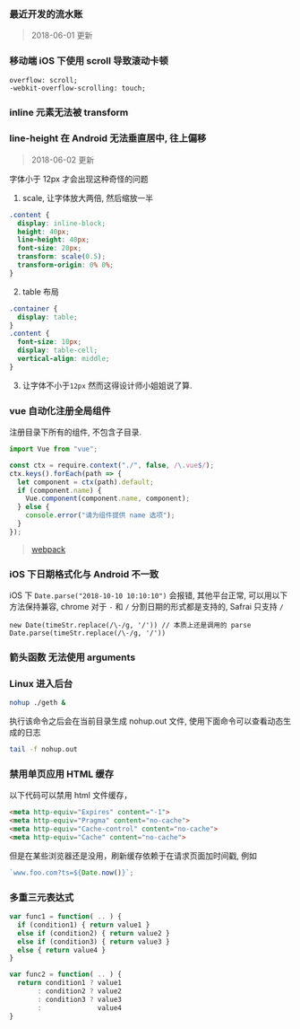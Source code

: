 ### 最近开发的流水账

> 2018-06-01 更新

### 移动端 iOS 下使用 scroll 导致滚动卡顿

```
overflow: scroll;
-webkit-overflow-scrolling: touch;
```

### inline 元素无法被 transform

### line-height 在 Android 无法垂直居中, 往上偏移

> 2018-06-02 更新

字体小于 12px 才会出现这种奇怪的问题

1.  scale, 让字体放大两倍, 然后缩放一半

```css
.content {
  display: inline-block;
  height: 40px;
  line-height: 40px;
  font-size: 20px;
  transform: scale(0.5);
  transform-origin: 0% 0%;
}
```

2.  table 布局

```css
.container {
  display: table;
}
.content {
  font-size: 10px;
  display: table-cell;
  vertical-align: middle;
}
```

3.  让字体不小于`12px` 然而这得设计师小姐姐说了算.

### vue 自动化注册全局组件

注册目录下所有的组件, 不包含子目录.

```js
import Vue from "vue";

const ctx = require.context("./", false, /\.vue$/);
ctx.keys().forEach(path => {
  let component = ctx(path).default;
  if (component.name) {
    Vue.component(component.name, component);
  } else {
    console.error("请为组件提供 name 选项");
  }
});
```

> [webpack](https://webpack.docschina.org/guides/dependency-management/)

### iOS 下日期格式化与 Android 不一致

iOS 下 `Date.parse("2018-10-10 10:10:10")` 会报错, 其他平台正常, 可以用以下方法保持兼容, chrome 对于 `-` 和 `/` 分割日期的形式都是支持的, Safrai 只支持 `/`

```
new Date(timeStr.replace(/\-/g, '/')) // 本质上还是调用的 parse
Date.parse(timeStr.replace(/\-/g, '/'))
```

### 箭头函数 无法使用 arguments

### Linux 进入后台

```bash
nohup ./geth &
```

执行该命令之后会在当前目录生成 nohup.out 文件, 使用下面命令可以查看动态生成的日志

```bash
tail -f nohup.out
```

### 禁用单页应用 HTML 缓存

以下代码可以禁用 html 文件缓存，

```html
<meta http-equiv="Expires" content="-1">
<meta http-equiv="Pragma" content="no-cache">
<meta http-equiv="Cache-control" content="no-cache">
<meta http-equiv="Cache" content="no-cache">
```

但是在某些浏览器还是没用，刷新缓存依赖于在请求页面加时间戳, 例如

```js
`www.foo.com?ts=${Date.now()}`;
```

### 多重三元表达式

```js
var func1 = function( .. ) {
  if (condition1) { return value1 }
  else if (condition2) { return value2 }
  else if (condition3) { return value3 }
  else { return value4 }
}

var func2 = function( .. ) {
  return condition1 ? value1
       : condition2 ? value2
       : condition3 ? value3
       :              value4
}
```
